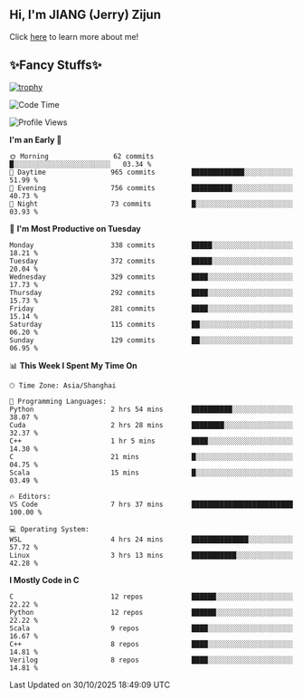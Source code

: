 ## Hi, I'm JIANG (Jerry) Zijun

Click [here](https://jzjerry.github.io/about/) to learn more about me!

## ✨Fancy Stuffs✨
[![trophy](https://github-profile-trophy.vercel.app/?username=jzjerry&theme=onedark)](https://github.com/ryo-ma/github-profile-trophy)
<!--START_SECTION:waka-->
![Code Time](http://img.shields.io/badge/Code%20Time-1%2C565%20hrs-blue)

![Profile Views](http://img.shields.io/badge/Profile%20Views-6-blue)

**I'm an Early 🐤** 

```text
🌞 Morning                62 commits          █░░░░░░░░░░░░░░░░░░░░░░░░   03.34 % 
🌆 Daytime                965 commits         █████████████░░░░░░░░░░░░   51.99 % 
🌃 Evening                756 commits         ██████████░░░░░░░░░░░░░░░   40.73 % 
🌙 Night                  73 commits          █░░░░░░░░░░░░░░░░░░░░░░░░   03.93 % 
```
📅 **I'm Most Productive on Tuesday** 

```text
Monday                   338 commits         █████░░░░░░░░░░░░░░░░░░░░   18.21 % 
Tuesday                  372 commits         █████░░░░░░░░░░░░░░░░░░░░   20.04 % 
Wednesday                329 commits         ████░░░░░░░░░░░░░░░░░░░░░   17.73 % 
Thursday                 292 commits         ████░░░░░░░░░░░░░░░░░░░░░   15.73 % 
Friday                   281 commits         ████░░░░░░░░░░░░░░░░░░░░░   15.14 % 
Saturday                 115 commits         ██░░░░░░░░░░░░░░░░░░░░░░░   06.20 % 
Sunday                   129 commits         ██░░░░░░░░░░░░░░░░░░░░░░░   06.95 % 
```


📊 **This Week I Spent My Time On** 

```text
🕑︎ Time Zone: Asia/Shanghai

💬 Programming Languages: 
Python                   2 hrs 54 mins       ██████████░░░░░░░░░░░░░░░   38.07 % 
Cuda                     2 hrs 28 mins       ████████░░░░░░░░░░░░░░░░░   32.37 % 
C++                      1 hr 5 mins         ████░░░░░░░░░░░░░░░░░░░░░   14.30 % 
C                        21 mins             █░░░░░░░░░░░░░░░░░░░░░░░░   04.75 % 
Scala                    15 mins             █░░░░░░░░░░░░░░░░░░░░░░░░   03.49 % 

🔥 Editors: 
VS Code                  7 hrs 37 mins       █████████████████████████   100.00 % 

💻 Operating System: 
WSL                      4 hrs 24 mins       ██████████████░░░░░░░░░░░   57.72 % 
Linux                    3 hrs 13 mins       ███████████░░░░░░░░░░░░░░   42.28 % 
```

**I Mostly Code in C** 

```text
C                        12 repos            ██████░░░░░░░░░░░░░░░░░░░   22.22 % 
Python                   12 repos            ██████░░░░░░░░░░░░░░░░░░░   22.22 % 
Scala                    9 repos             ████░░░░░░░░░░░░░░░░░░░░░   16.67 % 
C++                      8 repos             ████░░░░░░░░░░░░░░░░░░░░░   14.81 % 
Verilog                  8 repos             ████░░░░░░░░░░░░░░░░░░░░░   14.81 % 
```




 Last Updated on 30/10/2025 18:49:09 UTC
<!--END_SECTION:waka-->
